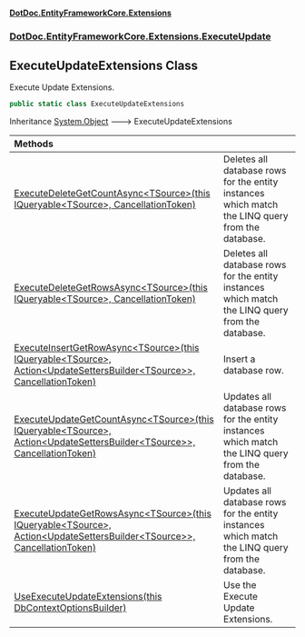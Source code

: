 #### [DotDoc\.EntityFrameworkCore\.Extensions](Home 'Home')
### [DotDoc\.EntityFrameworkCore\.Extensions\.ExecuteUpdate](DotDoc.EntityFrameworkCore.Extensions.ExecuteUpdate 'DotDoc\.EntityFrameworkCore\.Extensions\.ExecuteUpdate')

## ExecuteUpdateExtensions Class

Execute Update Extensions\.

```csharp
public static class ExecuteUpdateExtensions
```

Inheritance [System\.Object](https://learn.microsoft.com/en-us/dotnet/api/system.object 'System\.Object') &#129106; ExecuteUpdateExtensions

| Methods | |
| :--- | :--- |
| [ExecuteDeleteGetCountAsync&lt;TSource&gt;\(this IQueryable&lt;TSource&gt;, CancellationToken\)](ExecuteUpdateExtensions.ExecuteDeleteGetCountAsync.G97QR4KV4O29CW7NA8M4LK6Y9 'DotDoc\.EntityFrameworkCore\.Extensions\.ExecuteUpdate\.ExecuteUpdateExtensions\.ExecuteDeleteGetCountAsync\<TSource\>\(this System\.Linq\.IQueryable\<TSource\>, System\.Threading\.CancellationToken\)') | Deletes all database rows for the entity instances which match the LINQ query from the database\. |
| [ExecuteDeleteGetRowsAsync&lt;TSource&gt;\(this IQueryable&lt;TSource&gt;, CancellationToken\)](ExecuteUpdateExtensions.ExecuteDeleteGetRowsAsync.NTUQ2MDCRFBCNFH2RN8XRNMZD 'DotDoc\.EntityFrameworkCore\.Extensions\.ExecuteUpdate\.ExecuteUpdateExtensions\.ExecuteDeleteGetRowsAsync\<TSource\>\(this System\.Linq\.IQueryable\<TSource\>, System\.Threading\.CancellationToken\)') | Deletes all database rows for the entity instances which match the LINQ query from the database\. |
| [ExecuteInsertGetRowAsync&lt;TSource&gt;\(this IQueryable&lt;TSource&gt;, Action&lt;UpdateSettersBuilder&lt;TSource&gt;&gt;, CancellationToken\)](ExecuteUpdateExtensions.ExecuteInsertGetRowAsync.N5L33IBE12KL0PYEFJPPG95GB 'DotDoc\.EntityFrameworkCore\.Extensions\.ExecuteUpdate\.ExecuteUpdateExtensions\.ExecuteInsertGetRowAsync\<TSource\>\(this System\.Linq\.IQueryable\<TSource\>, System\.Action\<Microsoft\.EntityFrameworkCore\.Query\.UpdateSettersBuilder\<TSource\>\>, System\.Threading\.CancellationToken\)') | Insert a database row\. |
| [ExecuteUpdateGetCountAsync&lt;TSource&gt;\(this IQueryable&lt;TSource&gt;, Action&lt;UpdateSettersBuilder&lt;TSource&gt;&gt;, CancellationToken\)](ExecuteUpdateExtensions.ExecuteUpdateGetCountAsync.XC1YSL32OLE3CRODZ3B8A41E8 'DotDoc\.EntityFrameworkCore\.Extensions\.ExecuteUpdate\.ExecuteUpdateExtensions\.ExecuteUpdateGetCountAsync\<TSource\>\(this System\.Linq\.IQueryable\<TSource\>, System\.Action\<Microsoft\.EntityFrameworkCore\.Query\.UpdateSettersBuilder\<TSource\>\>, System\.Threading\.CancellationToken\)') | Updates all database rows for the entity instances which match the LINQ query from the database\. |
| [ExecuteUpdateGetRowsAsync&lt;TSource&gt;\(this IQueryable&lt;TSource&gt;, Action&lt;UpdateSettersBuilder&lt;TSource&gt;&gt;, CancellationToken\)](ExecuteUpdateExtensions.ExecuteUpdateGetRowsAsync.LEJYPFLS4A2L2NUD20LJMS76E 'DotDoc\.EntityFrameworkCore\.Extensions\.ExecuteUpdate\.ExecuteUpdateExtensions\.ExecuteUpdateGetRowsAsync\<TSource\>\(this System\.Linq\.IQueryable\<TSource\>, System\.Action\<Microsoft\.EntityFrameworkCore\.Query\.UpdateSettersBuilder\<TSource\>\>, System\.Threading\.CancellationToken\)') | Updates all database rows for the entity instances which match the LINQ query from the database\. |
| [UseExecuteUpdateExtensions\(this DbContextOptionsBuilder\)](ExecuteUpdateExtensions.UseExecuteUpdateExtensions.8EVJGRS4YF4T3EF3YO0SQPB69 'DotDoc\.EntityFrameworkCore\.Extensions\.ExecuteUpdate\.ExecuteUpdateExtensions\.UseExecuteUpdateExtensions\(this Microsoft\.EntityFrameworkCore\.DbContextOptionsBuilder\)') | Use the Execute Update Extensions\. |
